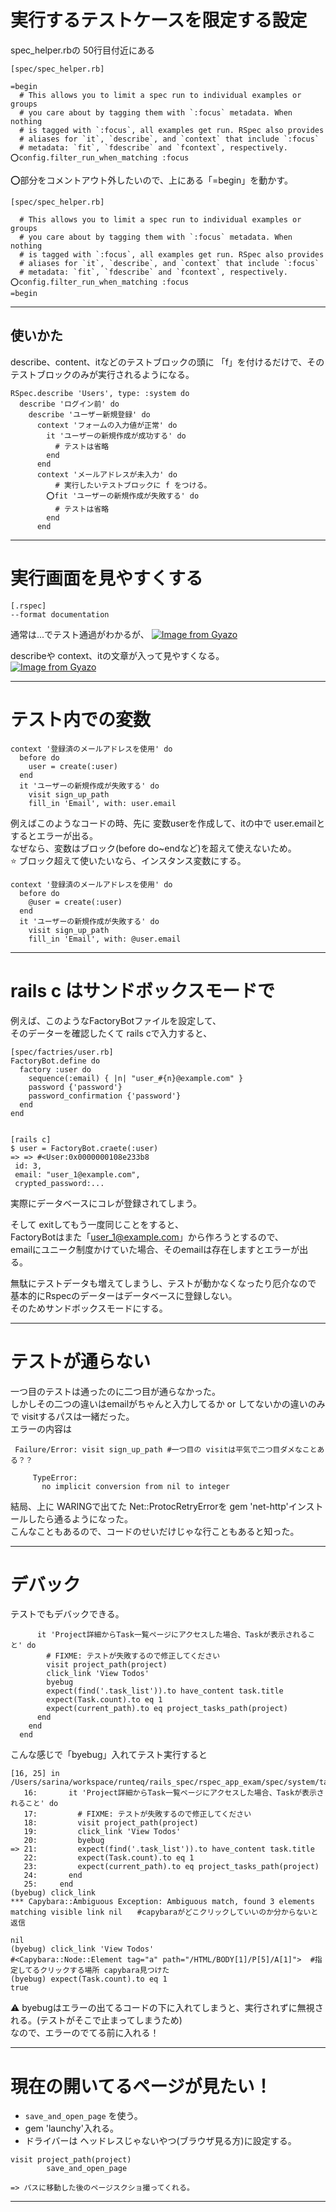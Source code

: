 # 実行するテストケースを限定する設定
spec_helper.rbの 50行目付近にある
~~~
[spec/spec_helper.rb]

=begin
  # This allows you to limit a spec run to individual examples or groups
  # you care about by tagging them with `:focus` metadata. When nothing
  # is tagged with `:focus`, all examples get run. RSpec also provides
  # aliases for `it`, `describe`, and `context` that include `:focus`
  # metadata: `fit`, `fdescribe` and `fcontext`, respectively.
⭕️config.filter_run_when_matching :focus
~~~
    
⭕️部分をコメントアウト外したいので、上にある「=begin」を動かす。
~~~
[spec/spec_helper.rb]

  # This allows you to limit a spec run to individual examples or groups
  # you care about by tagging them with `:focus` metadata. When nothing
  # is tagged with `:focus`, all examples get run. RSpec also provides
  # aliases for `it`, `describe`, and `context` that include `:focus`
  # metadata: `fit`, `fdescribe` and `fcontext`, respectively.
⭕️config.filter_run_when_matching :focus
=begin
~~~
***

## 使いかた
describe、content、itなどのテストブロックの頭に 「f」を付けるだけで、そのテストブロックのみが実行されるようになる。
~~~
RSpec.describe 'Users', type: :system do
  describe 'ログイン前' do
    describe 'ユーザー新規登録' do
      context 'フォームの入力値が正常' do
        it 'ユーザーの新規作成が成功する' do
          # テストは省略
        end
      end
      context 'メールアドレスが未入力' do
          # 実行したいテストブロックに f をつける。
        ⭕️fit 'ユーザーの新規作成が失敗する' do
          # テストは省略
        end
      end
~~~
***

# 実行画面を見やすくする
~~~
[.rspec]
--format documentation
~~~
通常は...でテスト通過がわかるが、
[![Image from Gyazo](https://i.gyazo.com/a128f249804dcbdce42392c327ae293e.png)](https://gyazo.com/a128f249804dcbdce42392c327ae293e)  
    
describeや context、itの文章が入って見やすくなる。    
[![Image from Gyazo](https://i.gyazo.com/902215d1f36479312b48dbfd2c146a8c.png)](https://gyazo.com/902215d1f36479312b48dbfd2c146a8c)    
***

# テスト内での変数
~~~
context '登録済のメールアドレスを使用' do
  before do
    user = create(:user)
  end
  it 'ユーザーの新規作成が失敗する' do
    visit sign_up_path
    fill_in 'Email', with: user.email
~~~
例えばこのようなコードの時、先に 変数userを作成して、itの中で user.emailとするとエラーが出る。    
なぜなら、変数はブロック(before do~endなど)を超えて使えないため。    
⭐️ ブロック超えて使いたいなら、インスタンス変数にする。
~~~
context '登録済のメールアドレスを使用' do
  before do
    @user = create(:user)
  end
  it 'ユーザーの新規作成が失敗する' do
    visit sign_up_path
    fill_in 'Email', with: @user.email
~~~
***

# rails c はサンドボックスモードで
例えば、このようなFactoryBotファイルを設定して、    
そのデーターを確認したくて rails cで入力すると、
~~~
[spec/factries/user.rb]
FactoryBot.define do
  factory :user do
    sequence(:email) { |n| "user_#{n}@example.com" }
    password {'password'}
    password_confirmation {'password'}
  end
end


[rails c]
$ user = FactoryBot.craete(:user)
=> => #<User:0x0000000108e233b8
 id: 3,
 email: "user_1@example.com",
 crypted_password:...
~~~
実際にデータベースにコレが登録されてしまう。    
    
そして exitしてもう一度同じことをすると、    
FactoryBotはまた「user_1@example.com」から作ろうとするので、    
emailにユニーク制度かけていた場合、そのemailは存在しますとエラーが出る。    
    
無駄にテストデータも増えてしまうし、テストが動かなくなったり厄介なので    
基本的にRspecのデーターはデータベースに登録しない。    
そのためサンドボックスモードにする。
***

# テストが通らない
一つ目のテストは通ったのに二つ目が通らなかった。    
しかしその二つの違いはemailがちゃんと入力してるか or してないかの違いのみで visitするパスは一緒だった。    
エラーの内容は
~~~
 Failure/Error: visit sign_up_path #一つ目の visitは平気で二つ目ダメなことある？？
     
     TypeError:
       no implicit conversion from nil to integer
~~~
結局、上に WARINGで出てた  Net::ProtocRetryErrorを gem 'net-http'インストールしたら通るようになった。    
こんなこともあるので、コードのせいだけじゃな行こともあると知った。
***

# デバック
テストでもデバックできる。
~~~
      it 'Project詳細からTask一覧ページにアクセスした場合、Taskが表示されること' do
        # FIXME: テストが失敗するので修正してください
        visit project_path(project)
        click_link 'View Todos'
        byebug
        expect(find('.task_list')).to have_content task.title
        expect(Task.count).to eq 1
        expect(current_path).to eq project_tasks_path(project)
      end
    end
  end
~~~
こんな感じで「byebug」入れてテスト実行すると
~~~
[16, 25] in /Users/sarina/workspace/runteq/rails_spec/rspec_app_exam/spec/system/task_spec.rb
   16:       it 'Project詳細からTask一覧ページにアクセスした場合、Taskが表示されること' do
   17:         # FIXME: テストが失敗するので修正してください
   18:         visit project_path(project)
   19:         click_link 'View Todos'
   20:         byebug
=> 21:         expect(find('.task_list')).to have_content task.title
   22:         expect(Task.count).to eq 1
   23:         expect(current_path).to eq project_tasks_path(project)
   24:       end
   25:     end
(byebug) click_link 
*** Capybara::Ambiguous Exception: Ambiguous match, found 3 elements matching visible link nil　　#capybaraがどこクリックしていいのか分からないと返信

nil
(byebug) click_link 'View Todos'
#<Capybara::Node::Element tag="a" path="/HTML/BODY[1]/P[5]/A[1]">  #指定してるクリックする場所 capybara見つけた
(byebug) expect(Task.count).to eq 1
true
~~~~
⚠️ byebugはエラーの出てるコードの下に入れてしまうと、実行されずに無視される。(テストがそこで止まってしまうため)    
なので、エラーのでてる前に入れる！
***

# 現在の開いてるページが見たい！
- `save_and_open_page` を使う。    
- gem 'launchy'入れる。    
- ドライバーは ヘッドレスじゃないやつ(ブラウザ見る方)に設定する。
~~~
visit project_path(project)
        save_and_open_page

=> パスに移動した後のページスクショ撮ってくれる。
~~~
***
